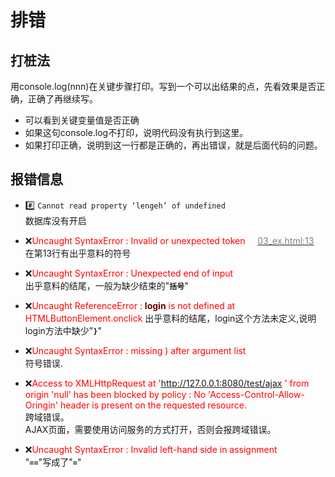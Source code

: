 # 排错
## 打桩法
用console.log(nnn)在关键步骤打印。写到一个可以出结果的点，先看效果是否正确，正确了再继续写。
- 可以看到关键变量值是否正确
- 如果这句console.log不打印，说明代码没有执行到这里。
- 如果打印正确，说明到这一行都是正确的，再出错误，就是后面代码的问题。

## 报错信息
- :hash: `Cannot read property ‘lengeh’ of undefined`  
数据库没有开启

- :x:<font color=red>Uncaught SyntaxError : Invalid or unexpected token</font>&nbsp;&nbsp;&nbsp;&nbsp;&nbsp;<u><font color=grey>03_ex.html:13</font></u>   
在第13行有出乎意料的符号   

- :x:<font color=red>Uncaught SyntaxError : Unexpected end of input</font>  
出乎意料的结尾，一般为缺少结束的"**`括号`**"  

- :x:<font color=red>Uncaught ReferenceError : <font color="#660000"><b>login</b></font> is not defined at HTMLButtonElement.onclick</font>
出乎意料的结尾，login这个方法未定义,说明login方法中缺少"**`}`**"

- :x:<font color=red>Uncaught SyntaxError : missing ) after argument list</font>  
符号错误.

- :x:<font color=red>Access to XMLHttpRequest at '<u><font color=grey>http://127.0.0.1:8080/test/ajax</font></u> ' from origin 'null' has been blocked by policy : No 'Access-Control-Allow-Oringin' header is present on the requested resource.</font>  
跨域错误。  
AJAX页面，需要使用访问服务的方式打开，否则会报跨域错误。

- :x:<font color=red>Uncaught SyntaxError : Invalid left-hand side in assignment</font>  
"**`==`**"写成了"**`=`**"

